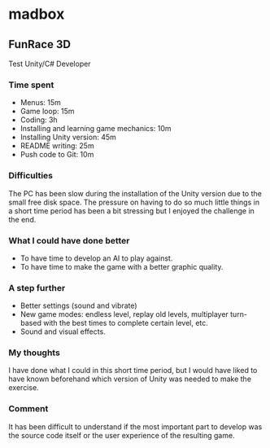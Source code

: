 # madbox
## FunRace 3D
Test Unity/C# Developer

### Time spent
* Menus: 15m
* Game loop: 15m
* Coding: 3h
* Installing and learning game mechanics: 10m
* Installing Unity version: 45m
* README writing: 25m
* Push code to Git: 10m
### Difficulties
The PC has been slow during the installation of the Unity version due to the small free disk space. The pressure on having to do so much little things in a short time period has been a bit stressing but I enjoyed the challenge in the end. 
### What I could have done better
* To have time to develop an AI to play against.
* To have time to make the game with a better graphic quality.
### A step further
* Better settings (sound and vibrate)
* New game modes: endless level, replay old levels, multiplayer turn-based with the best times to complete certain level, etc.
* Sound and visual effects.
### My thoughts
I have done what I could in this short time period, but I would have liked to have known beforehand which version of Unity was needed to make the exercise.
### Comment
It has been difficult to understand if the most important part to develop was the source code itself or the user experience of the resulting game.
